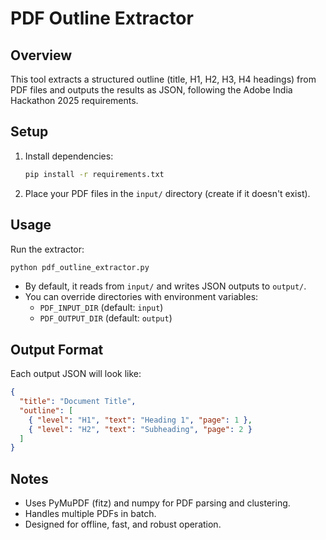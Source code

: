 # PDF Outline Extractor

## Overview

This tool extracts a structured outline (title, H1, H2, H3, H4 headings) from PDF files and outputs the results as JSON, following the Adobe India Hackathon 2025 requirements.

## Setup

1. Install dependencies:
   ```bash
   pip install -r requirements.txt
   ```

2. Place your PDF files in the `input/` directory (create if it doesn't exist).

## Usage

Run the extractor:
```bash
python pdf_outline_extractor.py
```

- By default, it reads from `input/` and writes JSON outputs to `output/`.
- You can override directories with environment variables:
  - `PDF_INPUT_DIR` (default: `input`)
  - `PDF_OUTPUT_DIR` (default: `output`)

## Output Format

Each output JSON will look like:
```json
{
  "title": "Document Title",
  "outline": [
    { "level": "H1", "text": "Heading 1", "page": 1 },
    { "level": "H2", "text": "Subheading", "page": 2 }
  ]
}
```

## Notes
- Uses PyMuPDF (fitz) and numpy for PDF parsing and clustering.
- Handles multiple PDFs in batch.
- Designed for offline, fast, and robust operation. 